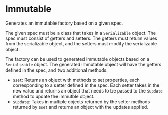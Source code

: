 # Immutable

Generates an immutable factory based on a given spec.

The given spec must be a class that takes in a `Serializable` object. The spec must consist of
getters and setters. The getters must return values from the serializable object, and the setters
must modify the serializable object.

The factory can be used to generated immutable objects based on a `Serializable` object. The
generated immutable object will have the getters defined in the spec, and two additional methods:

-   `$set`: Returns an object with methods to set properties, each corresponding to a setter
    defined in the spec. Each setter takes in the new value and returns an object that needs to be
    passed to the `$update` method to update the immutble object.
-   `$update`: Takes in multiple objects returned by the setter methods returned by `$set` and
    returns an object with the updates applied.
